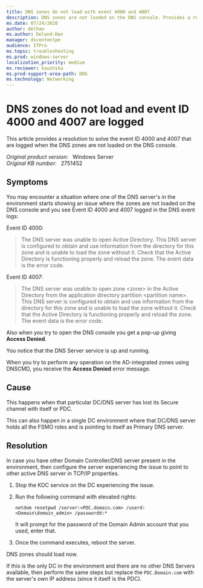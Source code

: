 ```yaml
---
title: DNS zones do not load with event 4000 and 4007
description: DNS zones are not loaded on the DNS console. Provides a resolution.
ms.date: 07/24/2020
author: delhan
ms.author: Deland-Han
manager: dscontentpm
audience: ITPro
ms.topic: troubleshooting
ms.prod: windows-server
localization_priority: medium
ms.reviewer: kaushika
ms.prod-support-area-path: DNS
ms.technology: Networking
---
```

# DNS zones do not load and event ID 4000 and 4007 are logged

This article provides a resolution to solve the event ID 4000 and 4007 that are logged when the DNS zones are not loaded on the DNS console.

_Original product version:_ &nbsp; Windows Server  
_Original KB number:_ &nbsp; 2751452

## Symptoms

You may encounter a situation where one of the DNS server's in the environment starts showing an issue where the zones are not loaded on the DNS console and you see Event ID 4000 and 4007 logged in the DNS event logs:

Event ID 4000:

> The DNS server was unable to open Active Directory. This DNS server is configured to obtain and use information from the directory for this zone and is unable to load the zone without it. Check that the Active Directory is functioning properly and reload the zone. The event data is the error code.

Event ID 4007:

> The DNS server was unable to open zone \<zone> in the Active Directory from the application directory partition \<partition name>. This DNS server is configured to obtain and use information from the directory for this zone and is unable to load the zone without it. Check that the Active Directory is functioning properly and reload the zone. The event data is the error code.

Also when you try to open the DNS console you get a pop-up giving **Access Denied**.

You notice that the DNS Server service is up and running.

When you try to perform any operation on the AD-integrated zones using DNSCMD, you receive the **Access Denied** error message.

## Cause

This happens when that particular DC/DNS server has lost its Secure channel with itself or PDC.

This can also happen in a single DC environment where that DC/DNS server holds all the FSMO roles and is pointing to itself as Primary DNS server.

## Resolution

In case you have other Domain Controller/DNS server present in the environment, then configure the server experiencing the issue to point to other active DNS server in TCP/IP properties.

1. Stop the KDC service on the DC experiencing the issue.

2. Run the following command with elevated rights:

    ```console
    netdom resetpwd /server:<PDC.domain.com> /userd:<Domain\domain_admin> /passwordd:*
    ```

    It will prompt for the password of the Domain Admin account that you used, enter that.

3. Once the command executes, reboot the server.

DNS zones should load now.

If this is the only DC in the environment and there are no other DNS Servers available, then perform the same steps but replace the `PDC.Domain.com` with the server's own IP address (since it itself is the PDC).
